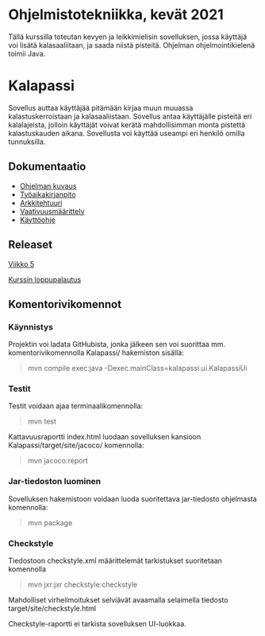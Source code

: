 # Ohjelmistotekniikka, kevät 2021  
Tällä kurssilla toteutan kevyen ja leikkimielisin sovelluksen, jossa käyttäjä voi lisätä kalasaaliitaan, ja saada niistä pisteitä. Ohjelman ohjelmointikielenä toimii Java.  

# Kalapassi
Sovellus auttaa käyttäjää pitämään kirjaa muun muuassa kalastuskerroistaan ja kalasaaliistaan. Sovellus antaa käyttäjälle pisteitä eri kalalajeista, jolloin käyttäjät voivat kerätä mahdollisimman monta pistettä kalastuskauden aikana. Sovellusta voi käyttää useampi eri henkilö omilla tunnuksilla.

## Dokumentaatio
* [Ohjelman kuvaus](https://github.com/ilkkaluu/ot-harjoitustyo/blob/master/documentation/DESIGN.md)
* [Työaikakirjanpito](https://github.com/ilkkaluu/ot-harjoitustyo/blob/master/documentation/TIME.md)  
* [Arkkitehtuuri](https://github.com/ilkkaluu/ot-harjoitustyo/blob/master/documentation/ARCHITECTURE.md)
* [Vaativuusmäärittely](https://github.com/ilkkaluu/ot-harjoitustyo/blob/master/documentation/SRS.md)  
* [Käyttöohje](https://github.com/ilkkaluu/ot-harjoitustyo/blob/master/documentation/INSTRUCTIONS.md)

## Releaset  
[Viikko 5](https://github.com/ilkkaluu/ot-harjoitustyo/releases/tag/viikko5)

[Kurssin loppupalautus]()

## Komentorivikomennot    
### Käynnistys
Projektin voi ladata GitHubista, jonka jälkeen sen voi suorittaa mm. komentorivikomennolla Kalapassi/ hakemiston sisällä:  
>  mvn compile exec:java -Dexec.mainClass=kalapassi.ui.KalapassiUi  

### Testit  
Testit voidaan ajaa terminaalikomennolla:
> mvn test  

Kattavuusraportti index.html luodaan sovelluksen kansioon Kalapassi/target/site/jacoco/ komennolla:  
> mvn jacoco:report  

### Jar-tiedoston luominen  
Sovelluksen hakemistoon voidaan luoda suoritettava jar-tiedosto ohjelmasta komennolla:  
> mvn package
  
### Checkstyle  
Tiedostoon checkstyle.xml määrittelemät tarkistukset suoritetaan komennolla  
> mvn jxr:jxr checkstyle:checkstyle  

Mahdolliset virheilmoitukset selviävät avaamalla selaimella tiedosto target/site/checkstyle.html  

Checkstyle-raportti ei tarkista sovelluksen UI-luokkaa.
